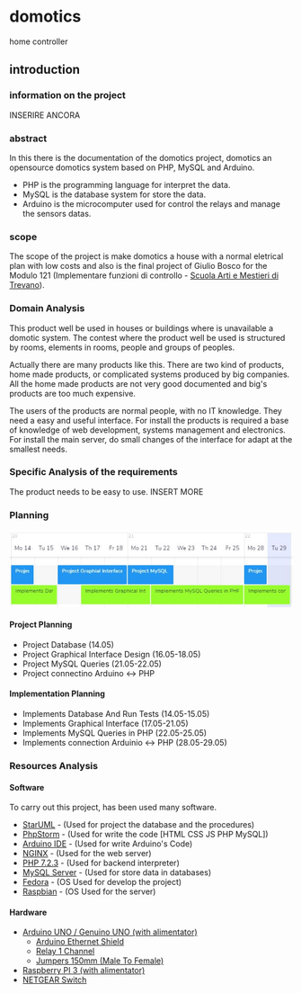 # domotics
home controller

## introduction
### information on the project
INSERIRE ANCORA


### abstract 
In this there is the documentation of the domotics project, domotics an opensource domotics system
based on PHP, MySQL and Arduino. 

- PHP is the programming language for interpret the data.
- MySQL is the database system for store the data.
- Arduino is the microcomputer used for control the relays and manage the sensors datas.


### scope
The scope of the project is make domotics a house with a normal eletrical plan with low costs
and also is the final project of Giulio Bosco for the Modulo 121 (Implementare funzioni di 
controllo - [Scuola Arti e Mestieri di Trevano](https://www.cpttrevano.ti.ch/)). 


### Domain Analysis 
This product well be used in houses or buildings where is unavailable a domotic system. 
The contest where the product well be used is structured by rooms, elements in rooms, people 
and groups of peoples.

Actually there are many products like this. There are two kind of products, home made products,
or complicated systems produced by big companies. All the home made products are not very good 
documented and big's products are too much expensive. 

The users of the products are normal people, with no IT knowledge. They need a easy and useful 
interface. For install the products is required a base of knowledge of web development, 
systems management and electronics. For install the main server, do small changes of the 
interface for adapt at the smallest needs.


### Specific Analysis of the requirements
The product needs to be easy to use. 
INSERT MORE


### Planning
![Project Planning](https://raw.githubusercontent.com/giuliobosco/domotics/master/doc/img/plan.JPG )

#### Project Planning
- Project Database (14.05)
- Project Graphical Interface Design (16.05-18.05)
- Project MySQL Queries (21.05-22.05)
- Project connectino Arduino <-> PHP
  
#### Implementation Planning
- Implements Database And Run Tests (14.05-15.05)
- Implements Graphical Interface (17.05-21.05)
- Implements MySQL Queries in PHP (22.05-25.05) 
- Implements connection Arduinio <-> PHP (28.05-29.05)


### Resources Analysis

#### Software
To carry out this project, has been used many software.
- [StarUML](http://staruml.io/) - (Used for project the database and the procedures)
- [PhpStorm](https://www.jetbrains.com/phpstorm/) - (Used for write the code [HTML CSS JS PHP MySQL])
- [Arduino IDE](https://www.arduino.cc/en/Main/Software) - (Used for write Arduino's Code)
- [NGINX](https://www.nginx.com/) - (Used for the web server)
- [PHP 7.2.3](http://php.net/) - (Used for backend interpreter)
- [MySQL Server](https://www.mysql.com/) - (Used for store data in databases)
- [Fedora](https://getfedora.org/) - (OS Used for develop the project)
- [Raspbian](https://www.raspberrypi.org/downloads/raspbian/) - (OS Used for the server)

#### Hardware
- [Arduino UNO / Genuino UNO (with alimentator)](https://store.arduino.cc/arduino-uno-rev3)
  - [Arduino Ethernet Shield](https://store.arduino.cc/arduino-ethernet-shield-2) 
  - [Relay 1 Channel](https://www.adafruit.com/product/3191)
  - [Jumpers 150mm (Male To Female)](https://store.arduino.cc/10-jumper-wires-150mm-male)
- [Raspberry PI 3 (with alimentator)](https://www.raspberrypi.org/)
- [NETGEAR Switch](http://www.netgear.com/home/products/networking/switches/soho-ethernet-switches/default.aspx)
